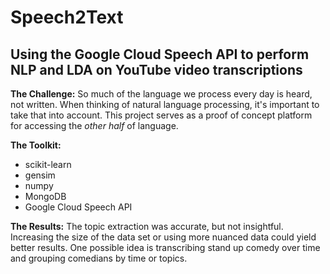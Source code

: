 # Speech2Text
## Using the Google Cloud Speech API to perform NLP and LDA on YouTube video transcriptions


**The Challenge:**
So much of the language we process every day is heard, not written. When thinking of natural language processing, it's important to take that into account. This project serves as a proof of concept platform for accessing the *other half* of language.

 **The Toolkit:**
 * scikit-learn
 * gensim
 * numpy
 * MongoDB
 * Google Cloud Speech API


**The Results:**
The topic extraction was accurate, but not insightful. Increasing the size of the data set or using more nuanced data could yield better results. One possible idea is transcribing stand up comedy over time and grouping comedians by time or topics. 
